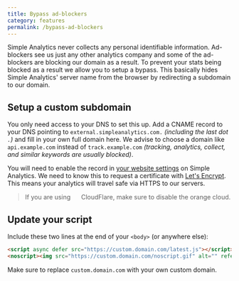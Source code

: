 ```yaml
---
title: Bypass ad-blockers
category: features
permalink: /bypass-ad-blockers
---
```


Simple Analytics never collects any personal identifiable information. Ad-blockers see us just any other analytics company and some of the ad-blockers are blocking our domain as a result. To prevent your stats being blocked as a result we allow you to setup a bypass. This basically hides Simple Analytics' server name from the browser by redirecting a subdomain to our domain.

## Setup a custom subdomain

You only need access to your DNS to set this up. Add a CNAME record to your DNS pointing to `external.simpleanalytics.com.` _(including the last dot `.`)_ and fill in your own full domain here. We advise to choose a domain like `api.example.com` instead of `track.example.com` _(tracking, analytics, collect, and similar keywords are usually blocked)_.

You will need to enable the record in [your website settings](https://simpleanalytics.com/select-website/settings#bypass-ad-blockers) on Simple Analytics. We need to know this to request a certificate with <a href="https://letsencrypt.org/" target="_blank">Let's Encrypt</a>. This means your analytics will travel safe via HTTPS to our servers.

> If you are using <img src="https://cdn.simpleanalytics.com/images/cloudflare-icon.png" style="height: 10px; margin: 0 3px;" alt=""> CloudFlare, make sure to disable the orange cloud.

## Update your script

Include these two lines at the end of your `<body>` (or anywhere else):

<!-- prettier-ignore -->
```html
<script async defer src="https://custom.domain.com/latest.js"></script>
<noscript><img src="https://custom.domain.com/noscript.gif" alt="" referrerpolicy="no-referrer-when-downgrade" /></noscript>
```

Make sure to replace `custom.domain.com` with your own custom domain.
